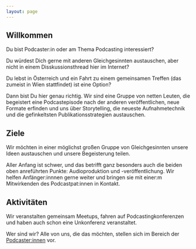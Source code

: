 ```yaml
---
layout: page
---
```


## Willkommen

Du bist Podcaster:in oder am Thema Podcasting interessiert?

Du würdest Dich gerne mit anderen Gleichgesinnten austauschen, aber nicht in einem Disskussionsthread hier im Internet?

Du lebst in Österreich und ein Fahrt zu einem gemeinsamen Treffen (das zumeist in Wien stattfindet) ist eine Option?

Dann bist Du hier genau richtig. Wir sind eine Gruppe von netten Leuten, die begeistert eine Podcastepisode nach der anderen veröffentlichen, neue Formate erfinden und uns über Storytelling, die neueste Aufnahmetechnik und die gefinkeltsten Publikationsstrategien austauschen.

## Ziele

Wir möchten in einer möglichst großen Gruppe von Gleichgesinnten  unsere Ideen austauschen und unsere Begeisterung teilen.

Aller Anfang ist schwer, und das betrifft ganz besonders auch die beiden oben anreführten Punkte: Audioproduktion und -veröffentlichung. Wir helfen Anfänger:innnen gerne weiter und bringen sie mit einer:m Mitwirkenden des Podcastpat:innen in Kontakt. 

## Aktivitäten

Wir veranstalten gemeinsam Meetups, fahren auf Podcastingkonferenzen und haben auch schon eine Unkonferenz veranstaltet. 

Wer sind wir? Alle von uns, die das möchten, stellen sich im Bereich der [Podcaster:innen](/podcasterinnen) vor.
